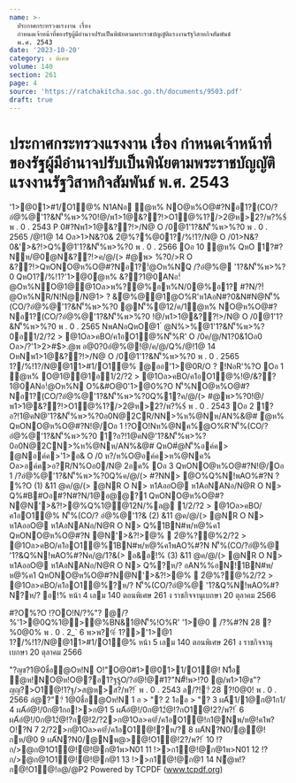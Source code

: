 ```yaml
---
name: >-
  ประกาศกระทรวงแรงงาน เรื่อง
  กำหนดเจ้าหน้าที่ของรัฐผู้มีอำนาจปรับเป็นพินัยตามพระราชบัญญัติแรงงานรัฐวิสาหกิจสัมพันธ์
  พ.ศ. 2543
date: '2023-10-20'
category: ง พิเศษ
volume: 140
section: 261
page: 4
source: 'https://ratchakitcha.soc.go.th/documents/9503.pdf'
draft: true
---
```


# ประกาศกระทรวงแรงงาน เรื่อง กำหนดเจ้าหน้าที่ของรัฐผู้มีอำนาจปรับเป็นพินัยตามพระราชบัญญัติแรงงานรัฐวิสาหกิจสัมพันธ์ พ.ศ. 2543

'1>@01>#1/O1@% N1ANอ ํ@ห% NO@ห%O@#?Nอ1?(CO/?อํ@%@'1?&N'็%พ>%?0!@/พ1>1@&??!>O1@%1?/>2@ห>2?/พ?%$์ พ . 0 . 2543 P 0#?Nพ1>1@&??!>/N@ O /0@1'1?&N'็%พ>%?0 พ . 0 . 2565 /@!1@ 14 Oล>1>N&?0& 2ํ@%?%@01?/%!1?/N@ O /01>N&?0&'>&?!>Q%@1'1?&N'็%พ>%?0 พ . 0 . 2566 Oอ 10 ํ@ห% QหO 1?#?Nห/@0@N&??!>ค/@/(> #@พ> %?0/>R O &??!>QหONO@ห%O@#?Nอ1?!ํ@Oห%NQ /?อํ@%@ '1?&N'็%พ>%?0 QหO1?/%!1?'1>@0ํ@ห% &??1@0ANอ!ํ@Oห%NO@1@@1Oล>พ%?@%อห%N/0@%อ1? #?N/?!ํ@Oห%NR/N!Nํ@/N@1> ? &ํ@%@@1@O%R'ห1AอN#?0&N#N@N'็%(CO/?อํ@%@'1?&N'็%พ>%?0 @N'็%@12/ค/1ํ@ห% NO@ห%O@#?Nอ1?(CO/?อํ@%@'1?&N'็%พ>%?0 !@/พ1>1@&??!>/N@ O /0@1'1?&N'็%พ>%?0 พ . 0 . 2565 NพANอQหO@1 ํ @N%>%@1'1?&N'็%พ>%?0อ1/2/?2 > @1Oล>คBO/ค1อO1@%N'็%R' O /0ค/@/N1?0&1Oอ0 Oล>/?'1>2>#$>.@พ อ@0?0อํ@%@!@/ค/@/Q%/@!1@ 14 OหNพ1>1@&??!>/N@ O /0@1'1?&N'็%พ>%?0 พ . 0 . 2565 1?/%!1?/N@@11>#1/O1@% @ออ'1>@0R/O ? !NอR'%?O Oอ 1 ํ@ห% O@1@@1อ1/2/?2 > @1Oล>คBO/ค1อO1@%!@/&??1@0ANอ!ํ@Oห%N O%&#O@0'1>@0%?O N'็%NO@ห%O@#?Nอ1?(CO/?อํ@%@'1?&N'็%พ>%?0Q%1?ค/@/(> #@พ>%?0!@/ พ1>1@&??!>O1@%1?/>2@ห>2?/พ?%$์ พ . 0 . 2543 Oอ 2 1?อ?!1@คN@'1?&N'็%พ>%?0อ0N@2CR/NN>%ห%@Nห/AN%&@# ํ@ห% QหONO@ห%O@#?N!@/Oอ 1 !?OO!Nห%@Nค%@O%R'N'็%(CO/?อํ@%@'1?&N'็%พ>%?0 1?อ?!1@คN@'1?&N'็%พ>%?0อ0N@2CN>%ห%@Nห/AN%&@# QหO#ํ@N'็%อค์ค> @Nอค์ค>'1>อ& O /0 ห?/ห%O@อค์ค>ห%@Nค% Oล>อค์ค>อ?R/N%Oอ0/N@ 2อค% Oอ 3 QหONO@ห%O@#?N!@/Oอ 1 /?อํ@%@'1?&N'็%พ>%?0Q%ค/@/(> #?NN> @O%Q%N!พAO%#?N ? %?O (1) &11 @ค/@/(> @NR O N> ห1AออO@ ห1AอNANอ/N@R O N> Q%#B#Oอ#?N#?N/1@อ@@?1 QหONO@ห%O@#?N@N'>&?!>@%Q%1@@12N/%ล@ 1/2/?2 > @1Oล>คBO/ค1อO1@% N'็%(CO/? อํ@%@'1?& (2) &11 @ค/@/(> @NR O N> ห1AออO@ ห1AอNANอ/N@R O N> Q%1BN#พ/ห@%ค1 QหONO@ห%O@#?N @N'>&?!>@%  2ํ@%?@%2/?2 > @1Oล>คBO/ค1อO1@%1BN#พ/ห@%ค1พAO%#?N N'็%(CO/?อํ@%@ '1?&Q%N!พAO%#?Nค/@/1?&(> อ&อ!% (3) &11 @ค/@/(> @NR O N> ห1AออO@ ห1AอNANอ/N@R O N> Q%?ห/? อAN%%อN!1BN#พ/ห@%ค1 QหONO@ห%O@#?N@N'>&?!>@%  2ํ@%?@%2/?2 > @1Oล>คBO/ค1อO1@%?ห/? N'็%(CO/?อํ@%@ '1?&Q%N!พAO%#?N?ห/? อ!% หน้า 4 เลม 140 ตอนพิเศษ 261 ง ราชกิจจานุเบกษา 20 ตุลาคม 2566

#?O%?O !?OO!N/?%"? @/?%'1>@0Q%1@>@%BN&1@N'็%!O%R' '1>@0  /?%#?N 28 ?%0@0% พ . 0 . 2_` 6 พ>พ?%์ 1?>'1>@1 1?/%!1?/N@@11>#1/O1@% หน้า 5 เลม 140 ตอนพิเศษ 261 ง ราชกิจจานุเบกษา 20 ตุลาคม 2566

"?ญช?1@0ชื่อํ@Oห!N O!"O@0#1>@01>1/O1@! N1ื่อ ํ@ห!NO@ห!O@?่อ1?ฐ$ูO/?อํ@!@#1?"N#็!พ>!?0 @/พ1>1@ช"?ญญ?>O1@!1?ฐ/>ส@ห>ส?/พ?! ์ พ . 0 . 2543 ล/?!?่ 28 ?!0@0! พ . 0 . 2566 ลํ@?"?่ 1@0ชื่อํ@Oห!N 1 อ > "? 2 1ออ > "? 3 ผA้1/1@ก@1ก1/ 4 ผA้อํ@!/0ก@1กอ!>>ก@1 5 ผA้อํ@!/0ก@12ํ@!?กO1@!2?/พ?! ์ 6 ผA้อํ@!/0ก@12ํ@!?ก@!2/?2>ก@1Oล>ค@้/ค1อO1@!ก1@Nพ/ห@!ค1พ?O!?N 7 2/?2>ก@1Oล>ค@้/ค1อO1@!?ห/? 8 ผA้N?N0/@้@!กห/@0 9 ผA้N?N0/@Nพ@>้@!O1@!2?/พ?! ์ 10 !?ก/>@ก@1O1@!ํ@!@ก@1พ>N01 11 !>>ก1ํ@!@ก@1พ>N01 12 !?ก/>@ก@1O1@!ํ@!@ก@1 13 !>>ก1ํ@!@ก@1 14 N้@พ!?ก@!O1@!อ@/@P2 Powered by TCPDF (www.tcpdf.org)
